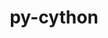 ---
title: "py-cython"
layout: cache
categories: [package, develop-2024-11-17]
meta: {"versions": ["0.29.36", "3.0.11"], "compilers": ["apple-clang@=15.0.0", "cce@=15.0.1", "gcc@=10.2.1", "gcc@=11.1.0", "gcc@=11.4.0", "gcc@=12.3.0", "gcc@=13.2.0", "gcc@=7.3.1", "gcc@=7.5.0", "gcc@=9.4.0", "oneapi@=2024.2.1"], "oss": ["amzn2", "centos7", "rhel8", "ubuntu18.04", "ubuntu20.04", "ubuntu22.04", "ubuntu24.04", "ventura"], "platforms": ["darwin", "linux"], "targets": ["aarch64", "neoverse_n1", "neoverse_v1", "neoverse_v2", "ppc64le", "x86_64_v3", "zen4"], "stacks": ["aws-isc", "aws-isc-aarch64", "data-vis-sdk", "developer-tools-darwin", "developer-tools-manylinux2014", "e4s", "e4s-cray-rhel", "e4s-neoverse-v2", "e4s-neoverse_v1", "e4s-oneapi", "e4s-power", "e4s-rocm-external", "ml-darwin-aarch64-mps", "ml-linux-aarch64-cpu", "ml-linux-aarch64-cuda", "ml-linux-x86_64-cpu", "ml-linux-x86_64-cuda", "ml-linux-x86_64-rocm", "radiuss", "root", "tutorial"], "num_specs": 56, "num_specs_by_stack": {"ml-darwin-aarch64-mps": 4, "root": 56, "developer-tools-darwin": 1, "aws-isc-aarch64": 2, "aws-isc": 1, "developer-tools-manylinux2014": 1, "e4s-cray-rhel": 2, "radiuss": 2, "e4s-power": 4, "data-vis-sdk": 4, "e4s-neoverse_v1": 5, "e4s-neoverse-v2": 2, "e4s": 10, "e4s-rocm-external": 2, "tutorial": 1, "e4s-oneapi": 6, "ml-linux-aarch64-cpu": 6, "ml-linux-aarch64-cuda": 6, "ml-linux-x86_64-cuda": 6, "ml-linux-x86_64-rocm": 6, "ml-linux-x86_64-cpu": 6}}
spec_details: [{"hash": "evjywolidm2d45mmeppvziemffgymmon", "compiler": "apple-clang@=15.0.0", "versions": ["3.0.11"], "os": "ventura", "platform": "darwin", "target": "aarch64", "variants": ["build_system=python_pip"], "stacks": ["ml-darwin-aarch64-mps", "root", "developer-tools-darwin"], "size": "-", "tarball": "https://binaries.spack.io/develop-2024-11-17/build_cache/darwin-ventura-aarch64/apple-clang-15.0.0/py-cython-3.0.11/darwin-ventura-aarch64-apple-clang-15.0.0-py-cython-3.0.11-evjywolidm2d45mmeppvziemffgymmon.spack"}, {"hash": "6voywt3mytp7savydelwyp67j2d45sxe", "compiler": "apple-clang@=15.0.0", "versions": ["0.29.36"], "os": "ventura", "platform": "darwin", "target": "aarch64", "variants": ["build_system=python_pip", "patches=c4369ad"], "stacks": ["ml-darwin-aarch64-mps", "root"], "size": "-", "tarball": "https://binaries.spack.io/develop-2024-11-17/build_cache/darwin-ventura-aarch64/apple-clang-15.0.0/py-cython-0.29.36/darwin-ventura-aarch64-apple-clang-15.0.0-py-cython-0.29.36-6voywt3mytp7savydelwyp67j2d45sxe.spack"}, {"hash": "6pp32c343hh5pfqagbfbvglb6wwwe4hv", "compiler": "apple-clang@=15.0.0", "versions": ["0.29.36"], "os": "ventura", "platform": "darwin", "target": "aarch64", "variants": ["build_system=python_pip", "patches=c4369ad"], "stacks": ["ml-darwin-aarch64-mps", "root"], "size": "-", "tarball": "https://binaries.spack.io/develop-2024-11-17/build_cache/darwin-ventura-aarch64/apple-clang-15.0.0/py-cython-0.29.36/darwin-ventura-aarch64-apple-clang-15.0.0-py-cython-0.29.36-6pp32c343hh5pfqagbfbvglb6wwwe4hv.spack"}, {"hash": "clfbup4jubi6hsbl2lgyjw3xv6tkxwiz", "compiler": "apple-clang@=15.0.0", "versions": ["3.0.11"], "os": "ventura", "platform": "darwin", "target": "aarch64", "variants": ["build_system=python_pip"], "stacks": ["ml-darwin-aarch64-mps", "root"], "size": "-", "tarball": "https://binaries.spack.io/develop-2024-11-17/build_cache/darwin-ventura-aarch64/apple-clang-15.0.0/py-cython-3.0.11/darwin-ventura-aarch64-apple-clang-15.0.0-py-cython-3.0.11-clfbup4jubi6hsbl2lgyjw3xv6tkxwiz.spack"}, {"hash": "6xab65ervezrwp3fecmjfjpzmegj7rqx", "compiler": "gcc@=7.3.1", "versions": ["3.0.11"], "os": "amzn2", "platform": "linux", "target": "aarch64", "variants": ["build_system=python_pip"], "stacks": ["aws-isc-aarch64", "root"], "size": "-", "tarball": "https://binaries.spack.io/develop-2024-11-17/build_cache/linux-amzn2-aarch64/gcc-7.3.1/py-cython-3.0.11/linux-amzn2-aarch64-gcc-7.3.1-py-cython-3.0.11-6xab65ervezrwp3fecmjfjpzmegj7rqx.spack"}, {"hash": "rvbyucxezwnrmridwgaoljkayu6cdito", "compiler": "gcc@=7.3.1", "versions": ["3.0.11"], "os": "amzn2", "platform": "linux", "target": "neoverse_n1", "variants": ["build_system=python_pip"], "stacks": ["aws-isc-aarch64", "root"], "size": "-", "tarball": "https://binaries.spack.io/develop-2024-11-17/build_cache/linux-amzn2-neoverse_n1/gcc-7.3.1/py-cython-3.0.11/linux-amzn2-neoverse_n1-gcc-7.3.1-py-cython-3.0.11-rvbyucxezwnrmridwgaoljkayu6cdito.spack"}, {"hash": "spfjozyafvwrg4mtoflqrmsn6hnstiaw", "compiler": "gcc@=7.3.1", "versions": ["3.0.11"], "os": "amzn2", "platform": "linux", "target": "x86_64_v3", "variants": ["build_system=python_pip"], "stacks": ["root", "aws-isc"], "size": "-", "tarball": "https://binaries.spack.io/develop-2024-11-17/build_cache/linux-amzn2-x86_64_v3/gcc-7.3.1/py-cython-3.0.11/linux-amzn2-x86_64_v3-gcc-7.3.1-py-cython-3.0.11-spfjozyafvwrg4mtoflqrmsn6hnstiaw.spack"}, {"hash": "fzfuptjd2echqmajslse6vgdjrk634y3", "compiler": "gcc@=10.2.1", "versions": ["3.0.11"], "os": "centos7", "platform": "linux", "target": "x86_64_v3", "variants": ["build_system=python_pip"], "stacks": ["developer-tools-manylinux2014", "root"], "size": "-", "tarball": "https://binaries.spack.io/develop-2024-11-17/build_cache/linux-centos7-x86_64_v3/gcc-10.2.1/py-cython-3.0.11/linux-centos7-x86_64_v3-gcc-10.2.1-py-cython-3.0.11-fzfuptjd2echqmajslse6vgdjrk634y3.spack"}, {"hash": "25ve5tp7kifrtquoxcgvuiwznhjxdttk", "compiler": "cce@=15.0.1", "versions": ["3.0.11"], "os": "rhel8", "platform": "linux", "target": "zen4", "variants": ["build_system=python_pip"], "stacks": ["e4s-cray-rhel", "root"], "size": "-", "tarball": "https://binaries.spack.io/develop-2024-11-17/build_cache/linux-rhel8-zen4/cce-15.0.1/py-cython-3.0.11/linux-rhel8-zen4-cce-15.0.1-py-cython-3.0.11-25ve5tp7kifrtquoxcgvuiwznhjxdttk.spack"}, {"hash": "egxmhxptmnn4bajnjisf65cx6otez6d2", "compiler": "cce@=15.0.1", "versions": ["3.0.11"], "os": "rhel8", "platform": "linux", "target": "zen4", "variants": ["build_system=python_pip"], "stacks": ["e4s-cray-rhel", "root"], "size": "-", "tarball": "https://binaries.spack.io/develop-2024-11-17/build_cache/linux-rhel8-zen4/cce-15.0.1/py-cython-3.0.11/linux-rhel8-zen4-cce-15.0.1-py-cython-3.0.11-egxmhxptmnn4bajnjisf65cx6otez6d2.spack"}, {"hash": "4qof7e6gqtgkac4ofaldvaf4zd4scmot", "compiler": "gcc@=7.5.0", "versions": ["3.0.11"], "os": "ubuntu18.04", "platform": "linux", "target": "x86_64_v3", "variants": ["build_system=python_pip"], "stacks": ["root", "radiuss"], "size": "-", "tarball": "https://binaries.spack.io/develop-2024-11-17/build_cache/linux-ubuntu18.04-x86_64_v3/gcc-7.5.0/py-cython-3.0.11/linux-ubuntu18.04-x86_64_v3-gcc-7.5.0-py-cython-3.0.11-4qof7e6gqtgkac4ofaldvaf4zd4scmot.spack"}, {"hash": "izbnlggmxyfedjjwjylymzal6ll3qlmq", "compiler": "gcc@=7.5.0", "versions": ["0.29.36"], "os": "ubuntu18.04", "platform": "linux", "target": "x86_64_v3", "variants": ["build_system=python_pip", "patches=c4369ad"], "stacks": ["root", "radiuss"], "size": "-", "tarball": "https://binaries.spack.io/develop-2024-11-17/build_cache/linux-ubuntu18.04-x86_64_v3/gcc-7.5.0/py-cython-0.29.36/linux-ubuntu18.04-x86_64_v3-gcc-7.5.0-py-cython-0.29.36-izbnlggmxyfedjjwjylymzal6ll3qlmq.spack"}, {"hash": "qczhccnmadtzoewppi44ykv6a6eqkt5d", "compiler": "gcc@=9.4.0", "versions": ["3.0.11"], "os": "ubuntu20.04", "platform": "linux", "target": "ppc64le", "variants": ["build_system=python_pip"], "stacks": ["e4s-power", "root"], "size": "-", "tarball": "https://binaries.spack.io/develop-2024-11-17/build_cache/linux-ubuntu20.04-ppc64le/gcc-9.4.0/py-cython-3.0.11/linux-ubuntu20.04-ppc64le-gcc-9.4.0-py-cython-3.0.11-qczhccnmadtzoewppi44ykv6a6eqkt5d.spack"}, {"hash": "ib7dnslxnbo7skl7yabnmtb6plakadwo", "compiler": "gcc@=9.4.0", "versions": ["0.29.36"], "os": "ubuntu20.04", "platform": "linux", "target": "ppc64le", "variants": ["build_system=python_pip", "patches=c4369ad"], "stacks": ["e4s-power", "root"], "size": "-", "tarball": "https://binaries.spack.io/develop-2024-11-17/build_cache/linux-ubuntu20.04-ppc64le/gcc-9.4.0/py-cython-0.29.36/linux-ubuntu20.04-ppc64le-gcc-9.4.0-py-cython-0.29.36-ib7dnslxnbo7skl7yabnmtb6plakadwo.spack"}, {"hash": "5673z52xpeyoxyh4u4hdedrqzstm6hqs", "compiler": "gcc@=9.4.0", "versions": ["0.29.36"], "os": "ubuntu20.04", "platform": "linux", "target": "ppc64le", "variants": ["build_system=python_pip", "patches=c4369ad"], "stacks": ["e4s-power", "root"], "size": "-", "tarball": "https://binaries.spack.io/develop-2024-11-17/build_cache/linux-ubuntu20.04-ppc64le/gcc-9.4.0/py-cython-0.29.36/linux-ubuntu20.04-ppc64le-gcc-9.4.0-py-cython-0.29.36-5673z52xpeyoxyh4u4hdedrqzstm6hqs.spack"}, {"hash": "hj6qkvairzn3qwe3x3n2ysw7ubywuyzb", "compiler": "gcc@=9.4.0", "versions": ["3.0.11"], "os": "ubuntu20.04", "platform": "linux", "target": "ppc64le", "variants": ["build_system=python_pip"], "stacks": ["e4s-power", "root"], "size": "-", "tarball": "https://binaries.spack.io/develop-2024-11-17/build_cache/linux-ubuntu20.04-ppc64le/gcc-9.4.0/py-cython-3.0.11/linux-ubuntu20.04-ppc64le-gcc-9.4.0-py-cython-3.0.11-hj6qkvairzn3qwe3x3n2ysw7ubywuyzb.spack"}, {"hash": "a56k2covexd5w6pvnkw25ykjkalm3c6u", "compiler": "gcc@=11.1.0", "versions": ["0.29.36"], "os": "ubuntu20.04", "platform": "linux", "target": "x86_64_v3", "variants": ["build_system=python_pip", "patches=c4369ad"], "stacks": ["root", "data-vis-sdk"], "size": "-", "tarball": "https://binaries.spack.io/develop-2024-11-17/build_cache/linux-ubuntu20.04-x86_64_v3/gcc-11.1.0/py-cython-0.29.36/linux-ubuntu20.04-x86_64_v3-gcc-11.1.0-py-cython-0.29.36-a56k2covexd5w6pvnkw25ykjkalm3c6u.spack"}, {"hash": "bxpv44b434dbxmhg2jzx6buz7nriw3s3", "compiler": "gcc@=11.1.0", "versions": ["0.29.36"], "os": "ubuntu20.04", "platform": "linux", "target": "x86_64_v3", "variants": ["build_system=python_pip", "patches=c4369ad"], "stacks": ["root", "data-vis-sdk"], "size": "-", "tarball": "https://binaries.spack.io/develop-2024-11-17/build_cache/linux-ubuntu20.04-x86_64_v3/gcc-11.1.0/py-cython-0.29.36/linux-ubuntu20.04-x86_64_v3-gcc-11.1.0-py-cython-0.29.36-bxpv44b434dbxmhg2jzx6buz7nriw3s3.spack"}, {"hash": "rwu4b2wbrayjhyfo55mzisaxyhl6auex", "compiler": "gcc@=11.1.0", "versions": ["3.0.11"], "os": "ubuntu20.04", "platform": "linux", "target": "x86_64_v3", "variants": ["build_system=python_pip"], "stacks": ["root", "data-vis-sdk"], "size": "-", "tarball": "https://binaries.spack.io/develop-2024-11-17/build_cache/linux-ubuntu20.04-x86_64_v3/gcc-11.1.0/py-cython-3.0.11/linux-ubuntu20.04-x86_64_v3-gcc-11.1.0-py-cython-3.0.11-rwu4b2wbrayjhyfo55mzisaxyhl6auex.spack"}, {"hash": "tbck24scp5nz2fwsuuwtpw7zhrcu7ug7", "compiler": "gcc@=11.1.0", "versions": ["3.0.11"], "os": "ubuntu20.04", "platform": "linux", "target": "x86_64_v3", "variants": ["build_system=python_pip"], "stacks": ["root", "data-vis-sdk"], "size": "-", "tarball": "https://binaries.spack.io/develop-2024-11-17/build_cache/linux-ubuntu20.04-x86_64_v3/gcc-11.1.0/py-cython-3.0.11/linux-ubuntu20.04-x86_64_v3-gcc-11.1.0-py-cython-3.0.11-tbck24scp5nz2fwsuuwtpw7zhrcu7ug7.spack"}, {"hash": "a4z3k6bur563dyklfus7v74g6gvthxht", "compiler": "gcc@=11.4.0", "versions": ["3.0.11"], "os": "ubuntu22.04", "platform": "linux", "target": "neoverse_v1", "variants": ["build_system=python_pip"], "stacks": ["e4s-neoverse_v1", "root"], "size": "-", "tarball": "https://binaries.spack.io/develop-2024-11-17/build_cache/linux-ubuntu22.04-neoverse_v1/gcc-11.4.0/py-cython-3.0.11/linux-ubuntu22.04-neoverse_v1-gcc-11.4.0-py-cython-3.0.11-a4z3k6bur563dyklfus7v74g6gvthxht.spack"}, {"hash": "uxaxs3c52f3e2nzzba6uibul4oqtxevz", "compiler": "gcc@=11.4.0", "versions": ["3.0.11"], "os": "ubuntu22.04", "platform": "linux", "target": "neoverse_v1", "variants": ["build_system=python_pip"], "stacks": ["e4s-neoverse_v1", "root"], "size": "-", "tarball": "https://binaries.spack.io/develop-2024-11-17/build_cache/linux-ubuntu22.04-neoverse_v1/gcc-11.4.0/py-cython-3.0.11/linux-ubuntu22.04-neoverse_v1-gcc-11.4.0-py-cython-3.0.11-uxaxs3c52f3e2nzzba6uibul4oqtxevz.spack"}, {"hash": "pt4avafokwvgirfcn5xaokdcj7qpvuw5", "compiler": "gcc@=11.4.0", "versions": ["0.29.36"], "os": "ubuntu22.04", "platform": "linux", "target": "neoverse_v1", "variants": ["build_system=python_pip", "patches=c4369ad"], "stacks": ["e4s-neoverse_v1", "root"], "size": "-", "tarball": "https://binaries.spack.io/develop-2024-11-17/build_cache/linux-ubuntu22.04-neoverse_v1/gcc-11.4.0/py-cython-0.29.36/linux-ubuntu22.04-neoverse_v1-gcc-11.4.0-py-cython-0.29.36-pt4avafokwvgirfcn5xaokdcj7qpvuw5.spack"}, {"hash": "7lj4cd4jp57rof6qc76vxrvedyskok6e", "compiler": "gcc@=11.4.0", "versions": ["0.29.36"], "os": "ubuntu22.04", "platform": "linux", "target": "neoverse_v1", "variants": ["build_system=python_pip", "patches=c4369ad"], "stacks": ["e4s-neoverse_v1", "root"], "size": "-", "tarball": "https://binaries.spack.io/develop-2024-11-17/build_cache/linux-ubuntu22.04-neoverse_v1/gcc-11.4.0/py-cython-0.29.36/linux-ubuntu22.04-neoverse_v1-gcc-11.4.0-py-cython-0.29.36-7lj4cd4jp57rof6qc76vxrvedyskok6e.spack"}, {"hash": "phl5ql46bjxz5ustukhnk5wsukamorhh", "compiler": "gcc@=11.4.0", "versions": ["3.0.11"], "os": "ubuntu22.04", "platform": "linux", "target": "neoverse_v1", "variants": ["build_system=python_pip"], "stacks": ["e4s-neoverse_v1", "root"], "size": "-", "tarball": "https://binaries.spack.io/develop-2024-11-17/build_cache/linux-ubuntu22.04-neoverse_v1/gcc-11.4.0/py-cython-3.0.11/linux-ubuntu22.04-neoverse_v1-gcc-11.4.0-py-cython-3.0.11-phl5ql46bjxz5ustukhnk5wsukamorhh.spack"}, {"hash": "7ysogoyl4adnyg766uq7hapodgyuusaz", "compiler": "gcc@=11.4.0", "versions": ["3.0.11"], "os": "ubuntu22.04", "platform": "linux", "target": "neoverse_v2", "variants": ["build_system=python_pip"], "stacks": ["e4s-neoverse-v2", "root"], "size": "-", "tarball": "https://binaries.spack.io/develop-2024-11-17/build_cache/linux-ubuntu22.04-neoverse_v2/gcc-11.4.0/py-cython-3.0.11/linux-ubuntu22.04-neoverse_v2-gcc-11.4.0-py-cython-3.0.11-7ysogoyl4adnyg766uq7hapodgyuusaz.spack"}, {"hash": "m54fs5hopzl2hve36n2esnlvqmdp44o5", "compiler": "gcc@=11.4.0", "versions": ["0.29.36"], "os": "ubuntu22.04", "platform": "linux", "target": "neoverse_v2", "variants": ["build_system=python_pip", "patches=c4369ad"], "stacks": ["e4s-neoverse-v2", "root"], "size": "-", "tarball": "https://binaries.spack.io/develop-2024-11-17/build_cache/linux-ubuntu22.04-neoverse_v2/gcc-11.4.0/py-cython-0.29.36/linux-ubuntu22.04-neoverse_v2-gcc-11.4.0-py-cython-0.29.36-m54fs5hopzl2hve36n2esnlvqmdp44o5.spack"}, {"hash": "sbxllxjaq4slwd6vw56tafsvsqjlpqzr", "compiler": "gcc@=11.4.0", "versions": ["3.0.11"], "os": "ubuntu22.04", "platform": "linux", "target": "x86_64_v3", "variants": ["build_system=python_pip"], "stacks": ["root", "e4s", "e4s-rocm-external"], "size": "-", "tarball": "https://binaries.spack.io/develop-2024-11-17/build_cache/linux-ubuntu22.04-x86_64_v3/gcc-11.4.0/py-cython-3.0.11/linux-ubuntu22.04-x86_64_v3-gcc-11.4.0-py-cython-3.0.11-sbxllxjaq4slwd6vw56tafsvsqjlpqzr.spack"}, {"hash": "ahsi2xze33prbi7btemmrohfl27huyio", "compiler": "gcc@=11.4.0", "versions": ["0.29.36"], "os": "ubuntu22.04", "platform": "linux", "target": "x86_64_v3", "variants": ["build_system=python_pip", "patches=c4369ad"], "stacks": ["root", "e4s", "e4s-rocm-external"], "size": "-", "tarball": "https://binaries.spack.io/develop-2024-11-17/build_cache/linux-ubuntu22.04-x86_64_v3/gcc-11.4.0/py-cython-0.29.36/linux-ubuntu22.04-x86_64_v3-gcc-11.4.0-py-cython-0.29.36-ahsi2xze33prbi7btemmrohfl27huyio.spack"}, {"hash": "lqishrcxrythkehgrwnxroxuocn7gt5d", "compiler": "gcc@=11.4.0", "versions": ["3.0.11"], "os": "ubuntu22.04", "platform": "linux", "target": "x86_64_v3", "variants": ["build_system=python_pip"], "stacks": ["root", "e4s"], "size": "-", "tarball": "https://binaries.spack.io/develop-2024-11-17/build_cache/linux-ubuntu22.04-x86_64_v3/gcc-11.4.0/py-cython-3.0.11/linux-ubuntu22.04-x86_64_v3-gcc-11.4.0-py-cython-3.0.11-lqishrcxrythkehgrwnxroxuocn7gt5d.spack"}, {"hash": "ndcpqa4upe5gvjgutbyrxdfbofer3gkt", "compiler": "gcc@=11.4.0", "versions": ["0.29.36"], "os": "ubuntu22.04", "platform": "linux", "target": "x86_64_v3", "variants": ["build_system=python_pip", "patches=c4369ad"], "stacks": ["root", "e4s"], "size": "-", "tarball": "https://binaries.spack.io/develop-2024-11-17/build_cache/linux-ubuntu22.04-x86_64_v3/gcc-11.4.0/py-cython-0.29.36/linux-ubuntu22.04-x86_64_v3-gcc-11.4.0-py-cython-0.29.36-ndcpqa4upe5gvjgutbyrxdfbofer3gkt.spack"}, {"hash": "jaql5yczfapell3bqw4ikqzwf4f5vbxd", "compiler": "gcc@=11.4.0", "versions": ["3.0.11"], "os": "ubuntu22.04", "platform": "linux", "target": "x86_64_v3", "variants": ["build_system=python_pip"], "stacks": ["root", "e4s"], "size": "-", "tarball": "https://binaries.spack.io/develop-2024-11-17/build_cache/linux-ubuntu22.04-x86_64_v3/gcc-11.4.0/py-cython-3.0.11/linux-ubuntu22.04-x86_64_v3-gcc-11.4.0-py-cython-3.0.11-jaql5yczfapell3bqw4ikqzwf4f5vbxd.spack"}, {"hash": "kz6wobpguyc5g5ckqtwc426yyb5n3mxx", "compiler": "gcc@=11.4.0", "versions": ["0.29.36"], "os": "ubuntu22.04", "platform": "linux", "target": "x86_64_v3", "variants": ["build_system=python_pip", "patches=c4369ad"], "stacks": ["root", "e4s"], "size": "-", "tarball": "https://binaries.spack.io/develop-2024-11-17/build_cache/linux-ubuntu22.04-x86_64_v3/gcc-11.4.0/py-cython-0.29.36/linux-ubuntu22.04-x86_64_v3-gcc-11.4.0-py-cython-0.29.36-kz6wobpguyc5g5ckqtwc426yyb5n3mxx.spack"}, {"hash": "l7w2kjh4wblf6n5jp5bomtyoldap334r", "compiler": "gcc@=11.4.0", "versions": ["0.29.36"], "os": "ubuntu22.04", "platform": "linux", "target": "x86_64_v3", "variants": ["build_system=python_pip", "patches=c4369ad"], "stacks": ["root", "e4s"], "size": "-", "tarball": "https://binaries.spack.io/develop-2024-11-17/build_cache/linux-ubuntu22.04-x86_64_v3/gcc-11.4.0/py-cython-0.29.36/linux-ubuntu22.04-x86_64_v3-gcc-11.4.0-py-cython-0.29.36-l7w2kjh4wblf6n5jp5bomtyoldap334r.spack"}, {"hash": "o4zxflujj5evk7s22xap2fntg7kainbg", "compiler": "gcc@=11.4.0", "versions": ["3.0.11"], "os": "ubuntu22.04", "platform": "linux", "target": "x86_64_v3", "variants": ["build_system=python_pip"], "stacks": ["root", "e4s"], "size": "-", "tarball": "https://binaries.spack.io/develop-2024-11-17/build_cache/linux-ubuntu22.04-x86_64_v3/gcc-11.4.0/py-cython-3.0.11/linux-ubuntu22.04-x86_64_v3-gcc-11.4.0-py-cython-3.0.11-o4zxflujj5evk7s22xap2fntg7kainbg.spack"}, {"hash": "r4om7trh2qv5ukt6dd6okab7m4isuiir", "compiler": "gcc@=11.4.0", "versions": ["0.29.36"], "os": "ubuntu22.04", "platform": "linux", "target": "x86_64_v3", "variants": ["build_system=python_pip", "patches=c4369ad"], "stacks": ["root", "e4s"], "size": "-", "tarball": "https://binaries.spack.io/develop-2024-11-17/build_cache/linux-ubuntu22.04-x86_64_v3/gcc-11.4.0/py-cython-0.29.36/linux-ubuntu22.04-x86_64_v3-gcc-11.4.0-py-cython-0.29.36-r4om7trh2qv5ukt6dd6okab7m4isuiir.spack"}, {"hash": "xry7zu2za7jxcjs3muhdoyu7xeojk76b", "compiler": "gcc@=11.4.0", "versions": ["3.0.11"], "os": "ubuntu22.04", "platform": "linux", "target": "x86_64_v3", "variants": ["build_system=python_pip"], "stacks": ["root", "e4s"], "size": "-", "tarball": "https://binaries.spack.io/develop-2024-11-17/build_cache/linux-ubuntu22.04-x86_64_v3/gcc-11.4.0/py-cython-3.0.11/linux-ubuntu22.04-x86_64_v3-gcc-11.4.0-py-cython-3.0.11-xry7zu2za7jxcjs3muhdoyu7xeojk76b.spack"}, {"hash": "v3vyucefuchmm34kpaml3qehbfssdotk", "compiler": "gcc@=12.3.0", "versions": ["3.0.11"], "os": "ubuntu22.04", "platform": "linux", "target": "x86_64_v3", "variants": ["build_system=python_pip"], "stacks": ["tutorial", "root"], "size": "-", "tarball": "https://binaries.spack.io/develop-2024-11-17/build_cache/linux-ubuntu22.04-x86_64_v3/gcc-12.3.0/py-cython-3.0.11/linux-ubuntu22.04-x86_64_v3-gcc-12.3.0-py-cython-3.0.11-v3vyucefuchmm34kpaml3qehbfssdotk.spack"}, {"hash": "7oz6ly4n24s742oyxfv6xlcue5nojgct", "compiler": "oneapi@=2024.2.1", "versions": ["3.0.11"], "os": "ubuntu22.04", "platform": "linux", "target": "x86_64_v3", "variants": ["build_system=python_pip"], "stacks": ["e4s-oneapi", "root"], "size": "-", "tarball": "https://binaries.spack.io/develop-2024-11-17/build_cache/linux-ubuntu22.04-x86_64_v3/oneapi-2024.2.1/py-cython-3.0.11/linux-ubuntu22.04-x86_64_v3-oneapi-2024.2.1-py-cython-3.0.11-7oz6ly4n24s742oyxfv6xlcue5nojgct.spack"}, {"hash": "pfcrauqha7lnb7tldjor757ko2u7xkxv", "compiler": "oneapi@=2024.2.1", "versions": ["0.29.36"], "os": "ubuntu22.04", "platform": "linux", "target": "x86_64_v3", "variants": ["build_system=python_pip", "patches=c4369ad"], "stacks": ["e4s-oneapi", "root"], "size": "-", "tarball": "https://binaries.spack.io/develop-2024-11-17/build_cache/linux-ubuntu22.04-x86_64_v3/oneapi-2024.2.1/py-cython-0.29.36/linux-ubuntu22.04-x86_64_v3-oneapi-2024.2.1-py-cython-0.29.36-pfcrauqha7lnb7tldjor757ko2u7xkxv.spack"}, {"hash": "fmvtztjcrecemoboh76ofw6iniyc3m5r", "compiler": "oneapi@=2024.2.1", "versions": ["0.29.36"], "os": "ubuntu22.04", "platform": "linux", "target": "x86_64_v3", "variants": ["build_system=python_pip", "patches=c4369ad"], "stacks": ["e4s-oneapi", "root"], "size": "-", "tarball": "https://binaries.spack.io/develop-2024-11-17/build_cache/linux-ubuntu22.04-x86_64_v3/oneapi-2024.2.1/py-cython-0.29.36/linux-ubuntu22.04-x86_64_v3-oneapi-2024.2.1-py-cython-0.29.36-fmvtztjcrecemoboh76ofw6iniyc3m5r.spack"}, {"hash": "x7swlnxmd25si3uxbqn45qj7rd6vqvsh", "compiler": "oneapi@=2024.2.1", "versions": ["0.29.36"], "os": "ubuntu22.04", "platform": "linux", "target": "x86_64_v3", "variants": ["build_system=python_pip", "patches=c4369ad"], "stacks": ["e4s-oneapi", "root"], "size": "-", "tarball": "https://binaries.spack.io/develop-2024-11-17/build_cache/linux-ubuntu22.04-x86_64_v3/oneapi-2024.2.1/py-cython-0.29.36/linux-ubuntu22.04-x86_64_v3-oneapi-2024.2.1-py-cython-0.29.36-x7swlnxmd25si3uxbqn45qj7rd6vqvsh.spack"}, {"hash": "xo3ntmag76pfjnoci73jphmtuvau2iop", "compiler": "oneapi@=2024.2.1", "versions": ["3.0.11"], "os": "ubuntu22.04", "platform": "linux", "target": "x86_64_v3", "variants": ["build_system=python_pip"], "stacks": ["e4s-oneapi", "root"], "size": "-", "tarball": "https://binaries.spack.io/develop-2024-11-17/build_cache/linux-ubuntu22.04-x86_64_v3/oneapi-2024.2.1/py-cython-3.0.11/linux-ubuntu22.04-x86_64_v3-oneapi-2024.2.1-py-cython-3.0.11-xo3ntmag76pfjnoci73jphmtuvau2iop.spack"}, {"hash": "oqyhan2aodkg7n6lb6dpn4gvmggqut3t", "compiler": "oneapi@=2024.2.1", "versions": ["3.0.11"], "os": "ubuntu22.04", "platform": "linux", "target": "x86_64_v3", "variants": ["build_system=python_pip"], "stacks": ["e4s-oneapi", "root"], "size": "-", "tarball": "https://binaries.spack.io/develop-2024-11-17/build_cache/linux-ubuntu22.04-x86_64_v3/oneapi-2024.2.1/py-cython-3.0.11/linux-ubuntu22.04-x86_64_v3-oneapi-2024.2.1-py-cython-3.0.11-oqyhan2aodkg7n6lb6dpn4gvmggqut3t.spack"}, {"hash": "m7cfgy3az7g3iwdxzldjnql3ir4woxw2", "compiler": "gcc@=13.2.0", "versions": ["3.0.11"], "os": "ubuntu24.04", "platform": "linux", "target": "aarch64", "variants": ["build_system=python_pip"], "stacks": ["ml-linux-aarch64-cpu", "root", "ml-linux-aarch64-cuda"], "size": "-", "tarball": "https://binaries.spack.io/develop-2024-11-17/build_cache/linux-ubuntu24.04-aarch64/gcc-13.2.0/py-cython-3.0.11/linux-ubuntu24.04-aarch64-gcc-13.2.0-py-cython-3.0.11-m7cfgy3az7g3iwdxzldjnql3ir4woxw2.spack"}, {"hash": "m57gg3feq7o4dxgldgevgv6htfzac65n", "compiler": "gcc@=13.2.0", "versions": ["0.29.36"], "os": "ubuntu24.04", "platform": "linux", "target": "aarch64", "variants": ["build_system=python_pip", "patches=c4369ad"], "stacks": ["ml-linux-aarch64-cpu", "root", "ml-linux-aarch64-cuda"], "size": "-", "tarball": "https://binaries.spack.io/develop-2024-11-17/build_cache/linux-ubuntu24.04-aarch64/gcc-13.2.0/py-cython-0.29.36/linux-ubuntu24.04-aarch64-gcc-13.2.0-py-cython-0.29.36-m57gg3feq7o4dxgldgevgv6htfzac65n.spack"}, {"hash": "gverbdrnzf5pqy3af3ljs7hej6uk4rm3", "compiler": "gcc@=13.2.0", "versions": ["0.29.36"], "os": "ubuntu24.04", "platform": "linux", "target": "aarch64", "variants": ["build_system=python_pip", "patches=c4369ad"], "stacks": ["ml-linux-aarch64-cpu", "root", "ml-linux-aarch64-cuda"], "size": "-", "tarball": "https://binaries.spack.io/develop-2024-11-17/build_cache/linux-ubuntu24.04-aarch64/gcc-13.2.0/py-cython-0.29.36/linux-ubuntu24.04-aarch64-gcc-13.2.0-py-cython-0.29.36-gverbdrnzf5pqy3af3ljs7hej6uk4rm3.spack"}, {"hash": "g4lphsqulyv65bnnilt5ank76brlw534", "compiler": "gcc@=13.2.0", "versions": ["0.29.36"], "os": "ubuntu24.04", "platform": "linux", "target": "aarch64", "variants": ["build_system=python_pip", "patches=c4369ad"], "stacks": ["ml-linux-aarch64-cpu", "root", "ml-linux-aarch64-cuda"], "size": "-", "tarball": "https://binaries.spack.io/develop-2024-11-17/build_cache/linux-ubuntu24.04-aarch64/gcc-13.2.0/py-cython-0.29.36/linux-ubuntu24.04-aarch64-gcc-13.2.0-py-cython-0.29.36-g4lphsqulyv65bnnilt5ank76brlw534.spack"}, {"hash": "jbdaobhqfk5nddkm6kwqqtytqi4itbtq", "compiler": "gcc@=13.2.0", "versions": ["3.0.11"], "os": "ubuntu24.04", "platform": "linux", "target": "aarch64", "variants": ["build_system=python_pip"], "stacks": ["ml-linux-aarch64-cpu", "root", "ml-linux-aarch64-cuda"], "size": "-", "tarball": "https://binaries.spack.io/develop-2024-11-17/build_cache/linux-ubuntu24.04-aarch64/gcc-13.2.0/py-cython-3.0.11/linux-ubuntu24.04-aarch64-gcc-13.2.0-py-cython-3.0.11-jbdaobhqfk5nddkm6kwqqtytqi4itbtq.spack"}, {"hash": "pg4hkqz5vdlvnoeq44bnhuiau6e5zavv", "compiler": "gcc@=13.2.0", "versions": ["3.0.11"], "os": "ubuntu24.04", "platform": "linux", "target": "aarch64", "variants": ["build_system=python_pip"], "stacks": ["ml-linux-aarch64-cpu", "root", "ml-linux-aarch64-cuda"], "size": "-", "tarball": "https://binaries.spack.io/develop-2024-11-17/build_cache/linux-ubuntu24.04-aarch64/gcc-13.2.0/py-cython-3.0.11/linux-ubuntu24.04-aarch64-gcc-13.2.0-py-cython-3.0.11-pg4hkqz5vdlvnoeq44bnhuiau6e5zavv.spack"}, {"hash": "pktlzg65ytkjvmagnrgwai5mrt7cx752", "compiler": "gcc@=13.2.0", "versions": ["0.29.36"], "os": "ubuntu24.04", "platform": "linux", "target": "x86_64_v3", "variants": ["build_system=python_pip", "patches=c4369ad"], "stacks": ["ml-linux-x86_64-cuda", "ml-linux-x86_64-rocm", "root", "ml-linux-x86_64-cpu"], "size": "-", "tarball": "https://binaries.spack.io/develop-2024-11-17/build_cache/linux-ubuntu24.04-x86_64_v3/gcc-13.2.0/py-cython-0.29.36/linux-ubuntu24.04-x86_64_v3-gcc-13.2.0-py-cython-0.29.36-pktlzg65ytkjvmagnrgwai5mrt7cx752.spack"}, {"hash": "q7g75wgyfboo73zrfovqlzpu6smv3hr2", "compiler": "gcc@=13.2.0", "versions": ["0.29.36"], "os": "ubuntu24.04", "platform": "linux", "target": "x86_64_v3", "variants": ["build_system=python_pip", "patches=c4369ad"], "stacks": ["ml-linux-x86_64-cuda", "ml-linux-x86_64-rocm", "root", "ml-linux-x86_64-cpu"], "size": "-", "tarball": "https://binaries.spack.io/develop-2024-11-17/build_cache/linux-ubuntu24.04-x86_64_v3/gcc-13.2.0/py-cython-0.29.36/linux-ubuntu24.04-x86_64_v3-gcc-13.2.0-py-cython-0.29.36-q7g75wgyfboo73zrfovqlzpu6smv3hr2.spack"}, {"hash": "2hwxfkihk42cdemjvehpp2warfdm3k7w", "compiler": "gcc@=13.2.0", "versions": ["3.0.11"], "os": "ubuntu24.04", "platform": "linux", "target": "x86_64_v3", "variants": ["build_system=python_pip"], "stacks": ["ml-linux-x86_64-cuda", "ml-linux-x86_64-rocm", "root", "ml-linux-x86_64-cpu"], "size": "-", "tarball": "https://binaries.spack.io/develop-2024-11-17/build_cache/linux-ubuntu24.04-x86_64_v3/gcc-13.2.0/py-cython-3.0.11/linux-ubuntu24.04-x86_64_v3-gcc-13.2.0-py-cython-3.0.11-2hwxfkihk42cdemjvehpp2warfdm3k7w.spack"}, {"hash": "ks3cqjsobkmp4dbmygmfjyzsf6ekrycf", "compiler": "gcc@=13.2.0", "versions": ["3.0.11"], "os": "ubuntu24.04", "platform": "linux", "target": "x86_64_v3", "variants": ["build_system=python_pip"], "stacks": ["ml-linux-x86_64-cuda", "ml-linux-x86_64-rocm", "root", "ml-linux-x86_64-cpu"], "size": "-", "tarball": "https://binaries.spack.io/develop-2024-11-17/build_cache/linux-ubuntu24.04-x86_64_v3/gcc-13.2.0/py-cython-3.0.11/linux-ubuntu24.04-x86_64_v3-gcc-13.2.0-py-cython-3.0.11-ks3cqjsobkmp4dbmygmfjyzsf6ekrycf.spack"}, {"hash": "j55befmskh3tkltuvuerl7hijx2gvhob", "compiler": "gcc@=13.2.0", "versions": ["0.29.36"], "os": "ubuntu24.04", "platform": "linux", "target": "x86_64_v3", "variants": ["build_system=python_pip", "patches=c4369ad"], "stacks": ["ml-linux-x86_64-cuda", "ml-linux-x86_64-rocm", "root", "ml-linux-x86_64-cpu"], "size": "-", "tarball": "https://binaries.spack.io/develop-2024-11-17/build_cache/linux-ubuntu24.04-x86_64_v3/gcc-13.2.0/py-cython-0.29.36/linux-ubuntu24.04-x86_64_v3-gcc-13.2.0-py-cython-0.29.36-j55befmskh3tkltuvuerl7hijx2gvhob.spack"}, {"hash": "q5ya76imxvsntjnre23e5bsmeniig7ye", "compiler": "gcc@=13.2.0", "versions": ["3.0.11"], "os": "ubuntu24.04", "platform": "linux", "target": "x86_64_v3", "variants": ["build_system=python_pip"], "stacks": ["ml-linux-x86_64-cuda", "ml-linux-x86_64-rocm", "root", "ml-linux-x86_64-cpu"], "size": "-", "tarball": "https://binaries.spack.io/develop-2024-11-17/build_cache/linux-ubuntu24.04-x86_64_v3/gcc-13.2.0/py-cython-3.0.11/linux-ubuntu24.04-x86_64_v3-gcc-13.2.0-py-cython-3.0.11-q5ya76imxvsntjnre23e5bsmeniig7ye.spack"}]
---